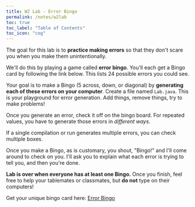 ```yaml
---
title: W2 Lab - Error Bingo
permalink: /notes/w2lab
toc: true
toc_label: "Table of Contents"
toc_icon: "cog"
---
```


The goal for this lab is to **practice making errors** so that they don't scare you when you make them unintentionally.

We'll do this by playing a game called **error bingo**. You'll each get a Bingo card by following the link below. This lists 24 possible errors you could see. 

Your goal is to make a Bingo (5 across, down, or diagonal) by **generating each of these errors on your computer**. Create a file named `Lab.java`. This is your playground for error generation. Add things, remove things, try to make problems!

Once you generate an error, check it off on the bingo board. For repeated values, you have to generate those errors in _different ways_. 

If a single compilation or run generates multiple errors, you can check multiple boxes. 

Once you make a Bingo, as is customary, you shout, "Bingo!" and I'll come around to check on you. I'll ask you to explain what each error is trying to tell you, and then you're done.

**Lab is over when everyone has at least one Bingo.** Once you finish, feel free to help your tablemates or classmates, but **do not** type on their computers!

Get your unique bingo card here: [Error Bingo](https://mfbc.us/m/mudte29)